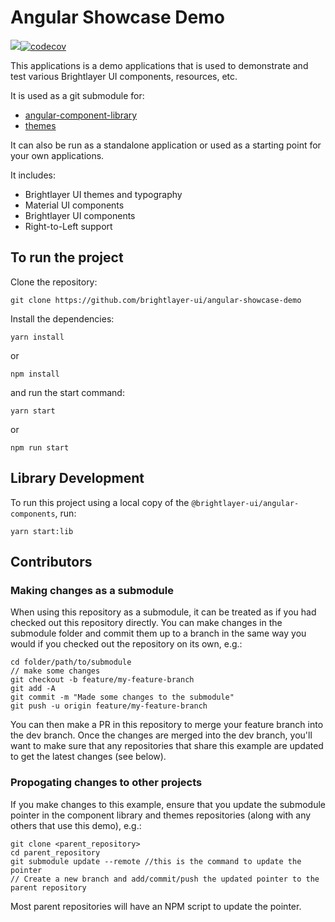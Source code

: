 # Angular Showcase Demo

[![](https://img.shields.io/circleci/project/github/brightlayer-ui/angular-showcase-demo/master.svg?style=flat)](https://circleci.com/gh/brightlayer-ui/angular-showcase-demo/tree/master)[![codecov](https://codecov.io/gh/brightlayer-ui/angular-showcase-demo/branch/master/graph/badge.svg?token=K87B6K67G5)](https://codecov.io/gh/brightlayer-ui/angular-showcase-demo)

This applications is a demo applications that is used to demonstrate and test various Brightlayer UI components, resources, etc.

It is used as a git submodule for:

-   [angular-component-library](https://github.com/brightlayer-ui/angular-component-library)
-   [themes](https://github.com/brightlayer-ui/themes)

It can also be run as a standalone application or used as a starting point for your own applications.

It includes:

-   Brightlayer UI themes and typography
-   Material UI components
-   Brightlayer UI components
-   Right-to-Left support
<!-- this is for a test -->
## To run the project

Clone the repository:

```
git clone https://github.com/brightlayer-ui/angular-showcase-demo
```

Install the dependencies:

```
yarn install
```

or

```
npm install
```

and run the start command:

```
yarn start
```

or

```
npm run start
```

## Library Development

To run this project using a local copy of the `@brightlayer-ui/angular-components`, run:

```
yarn start:lib
```

## Contributors

### Making changes as a submodule

When using this repository as a submodule, it can be treated as if you had checked out this repository directly. You can make changes in the submodule folder and commit them up to a branch in the same way you would if you checked out the repository on its own, e.g.:

```
cd folder/path/to/submodule
// make some changes
git checkout -b feature/my-feature-branch
git add -A
git commit -m "Made some changes to the submodule"
git push -u origin feature/my-feature-branch
```

You can then make a PR in this repository to merge your feature branch into the dev branch. Once the changes are merged into the dev branch, you'll want to make sure that any repositories that share this example are updated to get the latest changes (see below).

### Propogating changes to other projects

If you make changes to this example, ensure that you update the submodule pointer in the component library and themes repositories (along with any others that use this demo), e.g.:

```
git clone <parent_repository>
cd parent_repository
git submodule update --remote //this is the command to update the pointer
// Create a new branch and add/commit/push the updated pointer to the parent repository
```

Most parent repositories will have an NPM script to update the pointer.

